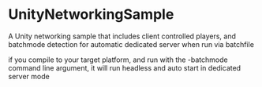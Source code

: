 # UnityNetworkingSample
A Unity networking sample that includes client controlled players, and batchmode detection for automatic dedicated server when run via batchfile

if you compile to your target platform, and run with the -batchmode command line argument, it will run headless and auto start in dedicated server mode
